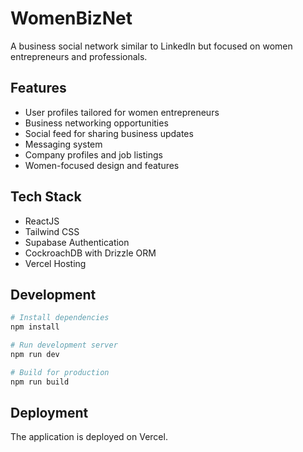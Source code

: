 # WomenBizNet

A business social network similar to LinkedIn but focused on women entrepreneurs and professionals.

## Features

- User profiles tailored for women entrepreneurs
- Business networking opportunities
- Social feed for sharing business updates
- Messaging system
- Company profiles and job listings
- Women-focused design and features

## Tech Stack

- ReactJS
- Tailwind CSS
- Supabase Authentication
- CockroachDB with Drizzle ORM
- Vercel Hosting

## Development

```bash
# Install dependencies
npm install

# Run development server
npm run dev

# Build for production
npm run build
```

## Deployment

The application is deployed on Vercel.